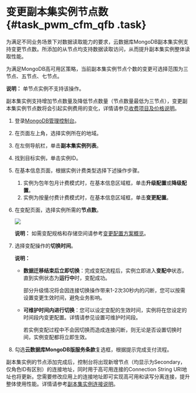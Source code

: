 # 变更副本集实例节点数 {#task_pwm_cfm_qfb .task}

为满足不同业务场景下对数据读取能力的要求，云数据库MongoDB副本集实例支持变更节点数。所添加的从节点均支持数据读取访问，从而提升副本集实例整体读取性能。

为满足MongoDB高可用区策略，当前副本集实例节点个数的变更可选择范围为三节点、五节点、七节点。

**说明：** 单节点实例不支持该操作。

副本集实例支持增加节点数量及降低节点数量（节点数量最低为三节点），变更副本集实例节点数将会引起实例费用的变化，详情请参见[收费项目及价格说明](../../../../cn.zh-CN/产品定价/收费项目及价格说明.md#)。

1.  登录[MongoDB管理控制台](https://mongodb.console.aliyun.com/)。
2.  在页面左上角，选择实例所在的地域。
3.  在左侧导航栏，单击**副本集实例列表**。
4.  找到目标实例，单击实例ID。
5.  在基本信息页面，根据实例计费类型选择下述操作步骤。 
    1.  实例为包年包月计费模式时，在基本信息区域框，单击**升级配置**或**降级配置**。
    2.  实例为按量付费计费模式时，在基本信息区域框，单击**变更配置**。
6.  在变配页面，选择实例所需的**节点数**。 

    ![](http://static-aliyun-doc.oss-cn-hangzhou.aliyuncs.com/assets/img/41229/156592152521274_zh-CN.png)

    **说明：** 如需变配规格和存储空间请参考[变更配置方案概览](cn.zh-CN/用户指南/实例管理/变更配置方案概览.md#)。

7.  选择变配操作的**切换时间**。 

    **说明：** 

    -   **数据迁移结束后立即切换**：完成变配流程后，实例立即进入**变配中**状态，直到实例状态为**运行中**时，变配成功。

        部分升级情况将会因连接切换操作带来1-2次30秒内的闪断，您可以按需设置变更生效时间，避免业务影响。

    -   **可维护时间内进行切换**：您可以设定变配的生效时间，实例将在您设定的时间段内变更配置。详情请参见设置可维护时间段。

        若实例变配过程中不会因切换而造成连接闪断，则无论是否设置切换时间，实例变配都将立即生效。

8.  勾选**云数据库MongoDB版服务条款**复选框，根据提示完成支付流程。

副本集实例的节点添加完成后，控制台将出现新增节点（均显示为Secondary，仅角色ID有区别）的连接地址，同时用于高可用连接的Connection String URI地址也将更新。您需要修改应用上的连接地址即可实现高可用和读写分离连接，提升整体使用性能。详情请参考[副本集实例连接说明](../../../../cn.zh-CN/副本集快速入门/连接实例/副本集实例连接说明.md#)。


